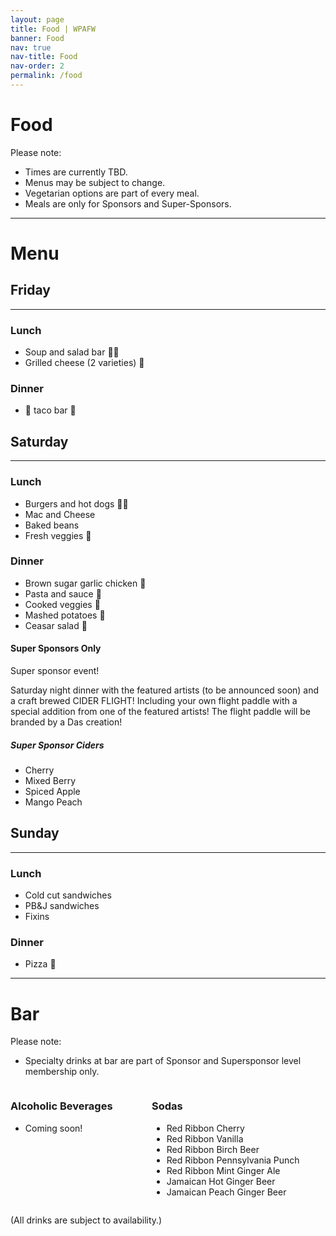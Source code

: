 ```yaml
---
layout: page
title: Food | WPAFW
banner: Food
nav: true
nav-title: Food
nav-order: 2
permalink: /food
---
```


# Food

Please note: 

* Times are currently TBD.
* Menus may be subject to change.
* Vegetarian options are part of every meal.
* Meals are only for Sponsors and Super-Sponsors.

---

# Menu

## Friday
---
### Lunch
* Soup and salad bar 🍲🥗
* Grilled cheese (2 varieties) 🧀

### Dinner
* 🌮 taco bar 🌮

## Saturday
---
### Lunch
* Burgers and hot dogs 🍔🌭
* Mac and Cheese
* Baked beans
* Fresh veggies 🥗

### Dinner
* Brown sugar garlic chicken 🍗
* Pasta and sauce 🍝
* Cooked veggies 🥦
* Mashed potatoes 🥔
* Ceasar salad 🥗

#### Super Sponsors Only
Super sponsor event!

Saturday night dinner with the featured artists (to be announced soon) and a craft brewed CIDER FLIGHT! Including your own flight paddle with a special addition from one of the featured artists! The flight paddle will be branded by a Das creation!

##### Super Sponsor Ciders
* Cherry
* Mixed Berry
* Spiced Apple
* Mango Peach

## Sunday
---
### Lunch
* Cold cut sandwiches
* PB&J sandwiches
* Fixins

### Dinner
* Pizza 🍕

---

# Bar

Please note: 

* Specialty drinks at bar are part of Sponsor and Supersponsor level membership only.

<div class="columns">
<div class="column">

### Alcoholic Beverages

* Coming soon!

</div>
<div class="column">

### Sodas

* Red Ribbon Cherry 
* Red Ribbon Vanilla 
* Red Ribbon Birch Beer 
* Red Ribbon Pennsylvania Punch 
* Red Ribbon Mint Ginger Ale 
* Jamaican Hot Ginger Beer
* Jamaican Peach Ginger Beer

</div>
</div>

(All drinks are subject to availability.)

